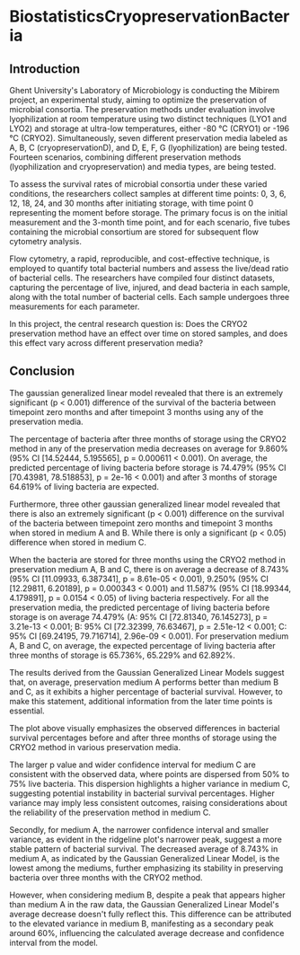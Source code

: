 # BiostatisticsCryopreservationBacteria

## Introduction
Ghent University's Laboratory of Microbiology is conducting the Mibirem project, an experimental study, aiming to optimize the preservation of microbial consortia. The preservation methods under evaluation involve lyophilization at room temperature using two distinct techniques (LYO1 and LYO2) and storage at ultra-low temperatures, either -80 °C (CRYO1) or -196 °C (CRYO2). Simultaneously, seven different preservation media labeled as A, B, C (cryopreservationD), and D, E, F, G (lyophilization) are being tested. Fourteen scenarios, combining different preservation methods (lyophilization and cryopreservation) and media types, are being tested.

To assess the survival rates of microbial consortia under these varied conditions, the researchers collect samples at different time points: 0, 3, 6, 12, 18, 24, and 30 months after initiating storage, with time point 0 representing the moment before storage. The primary focus is on the initial measurement and the 3-month time point, and for each scenario, five tubes containing the microbial consortium are stored for subsequent flow cytometry analysis.

Flow cytometry, a rapid, reproducible, and cost-effective technique, is employed to quantify total bacterial numbers and assess the live/dead ratio of bacterial cells. The researchers have compiled four distinct datasets, capturing the percentage of live, injured, and dead bacteria in each sample, along with the total number of bacterial cells. Each sample undergoes three measurements for each parameter.

In this project, the central research question is: Does the CRYO2 preservation method have an effect over time on stored samples, and does this effect vary across different preservation media?

## Conclusion
The gaussian generalized linear model revealed that there is an extremely significant (p < 0.001) difference of the survival of the bacteria between timepoint zero months and after timepoint 3 months using any of the preservation media.

The percentage of bacteria after three months of storage using the CRYO2 method in any of the preservation media decreases on average for 9.860% (95% CI [14.52444, 5.195565], p = 0.000611 < 0.001). On average, the predicted percentage of living bacteria before storage is 74.479% (95% CI [70.43981, 78.518853], p = 2e-16 < 0.001) and after 3 months of storage 64.619% of living bacteria are expected.

Furthermore, three other gaussian generalized linear model revealed that there is also an extremely significant (p < 0.001) difference on the survival of the bacteria between timepoint zero months and timepoint 3 months when stored in medium A and B. While there is only a significant (p < 0.05) difference when stored in medium C.

When the bacteria are stored for three months using the CRYO2 method in preservation medium A, B and C, there is on average a decrease of 8.743% (95% CI [11.09933, 6.387341], p = 8.61e-05 < 0.001), 9.250% (95% CI [12.29811, 6.20189], p = 0.000343 < 0.001) and 11.587% (95% CI [18.99344, 4.179891], p = 0.0154 < 0.05) of living bacteria respectively. For all the preservation media, the predicted percentage of living bacteria before storage is on average 74.479% (A: 95% CI [72.81340, 76.145273], p = 3.21e-13 < 0.001; B: 95% CI [72.32399, 76.63467], p = 2.51e-12 < 0.001; C: 95% CI [69.24195, 79.716714], 2.96e-09 < 0.001). For preservation medium A, B and C, on average, the expected percentage of living bacteria after three months of storage is 65.736%, 65.229% and 62.892%.

The results derived from the Gaussian Generalized Linear Models suggest that, on average, preservation medium A performs better than medium B and C, as it exhibits a higher percentage of bacterial survival. However, to make this statement, additional information from the later time points is essential.



The plot above visually emphasizes the observed differences in bacterial survival percentages before and after three months of storage using the CRYO2 method in various preservation media.

The larger p value and wider confidence interval for medium C are consistent with the observed data, where points are dispersed from 50% to 75% live bacteria. This dispersion highlights a higher variance in medium C, suggesting potential instability in bacterial survival percentages. Higher variance may imply less consistent outcomes, raising considerations about the reliability of the preservation method in medium C.

Secondly, for medium A, the narrower confidence interval and smaller variance, as evident in the ridgeline plot's narrower peak, suggest a more stable pattern of bacterial survival. The decreased average of 8.743% in medium A, as indicated by the Gaussian Generalized Linear Model, is the lowest among the mediums, further emphasizing its stability in preserving bacteria over three months with the CRYO2 method.

However, when considering medium B, despite a peak that appears higher than medium A in the raw data, the Gaussian Generalized Linear Model's average decrease doesn't fully reflect this. This difference can be attributed to the elevated variance in medium B, manifesting as a secondary peak around 60%, influencing the calculated average decrease and confidence interval from the model. 
